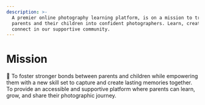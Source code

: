 ```yaml
---
description: >-
  A premier online photography learning platform, is on a mission to transform
  parents and their children into confident photographers. Learn, create, and
  connect in our supportive community.
---
```


# Mission

🤝 To foster stronger bonds between parents and children while empowering them with a new skill set to capture and create lasting memories together. To provide an accessible and supportive platform where parents can learn, grow, and share their photographic journey.
